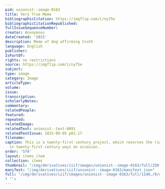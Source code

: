 ```yaml
---
pid: unionist--image-0163
title: Very True Meme
bibliographicCitation: https://imgflip.com/i/ny75e
bibliographicCitationRepublished: 
fullIssueSequenceNumber: 
creator: Anonymous
dateCreated: '2015'
description: Meme of dog affirming truth
language: English
publisher: 
IsPartOf: 
rights: no restrictions
source: https://imgflip.com/i/ny75e
subject: 
type: image
category: Image
articleType: 
volume: 
issue: 
transcription: 
scholarlyNotes: 
commentary: 
relatedPeople: 
featured: 
repeated: 
relatedImage: 
relatedText: unionist--text-0091
relatedTextIssue: 1833-09-05 p01.17
filename: 
caption: This is a twenty-first century project, which reserves the right to speak
  in twenty-first century ways on occasion.
order: '574'
layout: items_item
collection: items
thumbnail: "/img/derivatives/iiif/images/unionist--image-0163/full/250,/0/default.jpg"
manifest: "/img/derivatives/iiif/unionist--image-0163/manifest.json"
full: "/img/derivatives/iiif/images/unionist--image-0163/full/1140,/0/default.jpg"
! '': 
---
```

